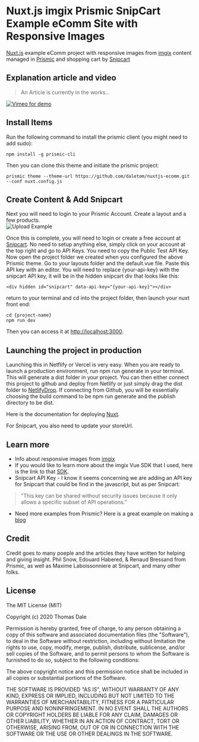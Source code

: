 # Nuxt.js imgix Prismic SnipCart Example eComm Site with Responsive Images

[Nuxt.js](https://nuxtjs.org) example eComm project with responsive images from [imgix](https://www.imgix.com) content managed in [Prismic](https://prismic.io) and shopping cart by [Snipcart](https://snipcart.com)

## Explanation article and video

> An Article is currently in the works...


[![Vimeo for demo](https://i.vimeocdn.com/video/957602859.jpg?mw=1920&mh=1080&q=70)](https://player.vimeo.com/video/458013155)


## Install Items

Run the following command to install the prismic client (you might need to add sudo):

``` 
npm install -g prismic-cli
```
Then you can clone this theme and initiate the prismic project:

```
prismic theme --theme-url https://github.com/daletom/nuxtjs-ecomm.git --conf nuxt.config.js
```

## Create Content & Add Snipcart

Next you will need to login to your Prismic Account.  Create a layout and a few products.  
![Upload Example](https://tom.imgix.net/addProduct.gif)

Once this is complete, you will need to login or create a free account at [Snipcart](https://snipcart.com).  No need to setup anything else, simply click on your account at the top right and go to API Keys.  You need to copy the Public Test API Key.  Now open the project folder we created when you configured the above Prismic theme.  Go to your layouts folder and the default.vue file.  Paste this API key  with an editor.  You will need to replace {your-api-key} with the snipcart API key, it will be in the hidden snipcart div that looks like this:

```
<div hidden id="snipcart" data-api-key="{your-api-key}"></div>
```

return to your terminal and cd into the project folder, then launch your nuxt front end:

```
cd {project-name}
npm run dev
```

Then you can access it at [http://localhost:3000](http://localhost:3000).

## Launching the project in production

Launching this in Netflify or Vercel is very easy.  When you are ready to launch a production environment, run npm run generate in your terminal.  This will generate a dist folder in your project.  You can then either connect this project to github and deploy from Netlify or just simply drag the dist folder to [NetlifyDrop](https://www.netlify.com/drop).  If connecting from Github, you will be essentially choosing the build command to be npm run generate and the publish directory to be dist.

Here is the documentation for deploying [Nuxt](https://nuxtjs.org/faq/netlify-deployment/).

For Snipcart, you also need to update your storeUrl.  

## Learn more

- Info about responsive images from [imgix](https://www.imgix.com)
- If you would like to learn more about the imgix Vue SDK that I used, here is the link to that [SDK](https://github.com/imgix/vue-imgix).
- Snipcart API Key - I know it seems concerning we are adding an API key for Snipcart that could be find in the javascript, but as per Snipcart: 
>"This key can be shared without security issues because it only allows a specific subset of API operations."
- Need more examples from Prismic? Here is a great example on making a [blog](https://user-guides.prismic.io/en/articles/2802125-create-a-sample-blog-with-prismic-and-nuxt)

## Credit
Credit goes to many poeple and the articles they have written for helping and giving insight. Phil Snow, Edouard Habered, & Renaud Bressand from Prismic, as well as Maxime Laboissonniere at Snipcart, and many other folks.

## License

The MIT License (MIT)

Copyright (c) 2020 Thomas Dale

Permission is hereby granted, free of charge, to any person obtaining a copy of this software and associated documentation files (the "Software"), to deal in the Software without restriction, including without limitation the rights to use, copy, modify, merge, publish, distribute, sublicense, and/or sell copies of the Software, and to permit persons to whom the Software is furnished to do so, subject to the following conditions:

The above copyright notice and this permission notice shall be included in all copies or substantial portions of the Software.

THE SOFTWARE IS PROVIDED "AS IS", WITHOUT WARRANTY OF ANY KIND, EXPRESS OR IMPLIED, INCLUDING BUT NOT LIMITED TO THE WARRANTIES OF MERCHANTABILITY, FITNESS FOR A PARTICULAR PURPOSE AND NONINFRINGEMENT. IN NO EVENT SHALL THE AUTHORS OR COPYRIGHT HOLDERS BE LIABLE FOR ANY CLAIM, DAMAGES OR OTHER LIABILITY, WHETHER IN AN ACTION OF CONTRACT, TORT OR OTHERWISE, ARISING FROM, OUT OF OR IN CONNECTION WITH THE SOFTWARE OR THE USE OR OTHER DEALINGS IN THE SOFTWARE.
